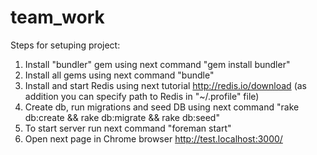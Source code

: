 # team_work

Steps for setuping project:
1. Install "bundler" gem using next command "gem install bundler"
2. Install all gems using next command "bundle"
3. Install and start Redis using next tutorial http://redis.io/download (as addition you can specify path to Redis in "~/.profile" file)
4. Create db, run migrations and seed DB using next command "rake db:create && rake db:migrate && rake db:seed"
5. To start server run next command "foreman start"
5. Open next page in Chrome browser http://test.localhost:3000/

